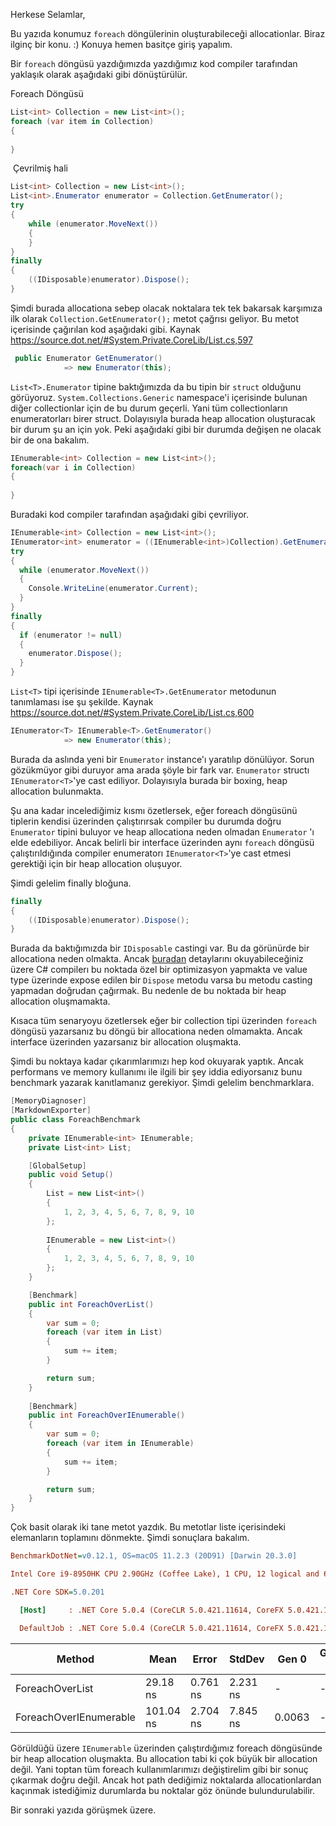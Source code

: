 Herkese Selamlar,

Bu yazıda konumuz `foreach` döngülerinin oluşturabileceği allocationlar.  Biraz ilginç bir konu. :) Konuya hemen basitçe giriş yapalım.

Bir `foreach` döngüsü yazdığımızda yazdığımız kod compiler tarafından yaklaşık olarak aşağıdaki gibi dönüştürülür. 

Foreach Döngüsü

```csharp
List<int> Collection = new List<int>();
foreach (var item in Collection)
{
    
}
```

 Çevrilmiş hali

```csharp
List<int> Collection = new List<int>();
List<int>.Enumerator enumerator = Collection.GetEnumerator();
try
{
    while (enumerator.MoveNext())
    {
    }
}
finally
{
    ((IDisposable)enumerator).Dispose();
}
```

Şimdi burada allocationa sebep olacak noktalara tek tek bakarsak karşımıza ilk olarak `Collection.GetEnumerator();`  metot çağrısı geliyor. Bu metot içerisinde çağırılan kod aşağıdaki gibi. Kaynak https://source.dot.net/#System.Private.CoreLib/List.cs,597

```csharp
 public Enumerator GetEnumerator()
            => new Enumerator(this);
```

`List<T>.Enumerator` tipine baktığımızda da bu tipin bir `struct` olduğunu görüyoruz. `System.Collections.Generic` namespace'i içerisinde bulunan diğer collectionlar için de bu durum geçerli. Yani tüm collectionların enumeratorları birer struct. Dolayısıyla burada heap allocation oluşturacak bir durum şu an için yok. Peki aşağıdaki gibi bir durumda değişen ne olacak bir de ona bakalım. 

```csharp
IEnumerable<int> Collection = new List<int>();
foreach(var i in Collection)
{
  
}
```
Buradaki kod compiler tarafından aşağıdaki gibi çevriliyor. 

```csharp
IEnumerable<int> Collection = new List<int>();
IEnumerator<int> enumerator = ((IEnumerable<int>)Collection).GetEnumerator();
try
{
  while (enumerator.MoveNext())
  {
    Console.WriteLine(enumerator.Current);
  }
}
finally
{
  if (enumerator != null)
  {
    enumerator.Dispose();
  }
}
```

`List<T>` tipi içerisinde `IEnumerable<T>.GetEnumerator` metodunun tanımlaması ise şu şekilde.  Kaynak https://source.dot.net/#System.Private.CoreLib/List.cs,600

```csharp
IEnumerator<T> IEnumerable<T>.GetEnumerator()
            => new Enumerator(this);
```

Burada da aslında yeni bir `Enumerator` instance'ı yaratılıp dönülüyor. Sorun gözükmüyor gibi duruyor ama arada şöyle bir fark var. `Enumerator` structı `IEnumerator<T>`'ye cast ediliyor. Dolayısıyla burada bir boxing, heap allocation bulunmakta.

Şu ana kadar incelediğimiz kısmı özetlersek, eğer foreach döngüsünü tiplerin kendisi üzerinden çalıştırırsak compiler bu durumda doğru `Enumerator` tipini buluyor ve heap allocationa neden olmadan `Enumerator` 'ı elde edebiliyor. Ancak belirli bir interface üzerinden aynı `foreach` döngüsü çalıştırıldığında compiler enumeratorı  `IEnumerator<T>`'ye cast etmesi gerektiği için bir heap allocation oluşuyor.

Şimdi gelelim finally bloğuna.

```csharp
finally
{
    ((IDisposable)enumerator).Dispose();
}
```

Burada da baktığımızda bir `IDisposable` castingi var. Bu da görünürde bir allocationa neden olmakta. Ancak [buradan](https://ericlippert.com/2011/03/14/to-box-or-not-to-box/) detaylarını okuyabileceğiniz üzere C# compilerı bu noktada özel bir optimizasyon yapmakta ve value type üzerinde expose edilen bir `Dispose` metodu varsa bu metodu casting yapmadan doğrudan çağırmak. Bu nedenle de bu noktada bir heap allocation oluşmamakta.  

Kısaca tüm senaryoyu özetlersek eğer bir collection tipi üzerinden `foreach` döngüsü yazarsanız bu döngü bir allocationa neden olmamakta. Ancak interface üzerinden yazarsanız bir allocation oluşmakta. 

Şimdi bu noktaya kadar çıkarımlarımızı hep kod okuyarak yaptık. Ancak performans ve memory kullanımı ile ilgili bir şey iddia ediyorsanız bunu benchmark yazarak kanıtlamanız gerekiyor. Şimdi gelelim benchmarklara.

```csharp
[MemoryDiagnoser]
[MarkdownExporter]
public class ForeachBenchmark
{
    private IEnumerable<int> IEnumerable;
    private List<int> List;

    [GlobalSetup]
    public void Setup()
    {
        List = new List<int>()
        {
            1, 2, 3, 4, 5, 6, 7, 8, 9, 10
        };
        
        IEnumerable = new List<int>()
        {
            1, 2, 3, 4, 5, 6, 7, 8, 9, 10
        }; 
    }

    [Benchmark]
    public int ForeachOverList()
    {
        var sum = 0;
        foreach (var item in List)
        {
            sum += item;
        }

        return sum;
    }
    
    [Benchmark]
    public int ForeachOverIEnumerable()
    {
        var sum = 0;
        foreach (var item in IEnumerable)
        {
            sum += item;
        }

        return sum;
    }
}
```

Çok basit olarak iki tane metot yazdık. Bu metotlar liste içerisindeki elemanların toplamını dönmekte. Şimdi sonuçlara bakalım. 

```ini
BenchmarkDotNet=v0.12.1, OS=macOS 11.2.3 (20D91) [Darwin 20.3.0]

Intel Core i9-8950HK CPU 2.90GHz (Coffee Lake), 1 CPU, 12 logical and 6 physical cores

.NET Core SDK=5.0.201

  [Host]     : .NET Core 5.0.4 (CoreCLR 5.0.421.11614, CoreFX 5.0.421.11614), X64 RyuJIT

  DefaultJob : .NET Core 5.0.4 (CoreCLR 5.0.421.11614, CoreFX 5.0.421.11614), X64 RyuJIT
```

| Method                 | Mean      | Error    | StdDev   | Gen 0  | Gen 1 | Gen 2 | Allocated |
| ---------------------- | --------- | -------- | -------- | ------ | ----- | ----- | --------- |
| ForeachOverList        | 29.18 ns  | 0.761 ns | 2.231 ns | -      | -     | -     | -         |
| ForeachOverIEnumerable | 101.04 ns | 2.704 ns | 7.845 ns | 0.0063 | -     | -     | 40 B      |

Görüldüğü üzere `IEnumerable` üzerinden çalıştırdığımız foreach döngüsünde bir heap allocation oluşmakta. Bu allocation tabi ki çok büyük bir allocation değil. Yani toptan tüm foreach kullanımlarımızı değiştirelim gibi bir sonuç çıkarmak doğru değil. Ancak hot path dediğimiz noktalarda allocationlardan kaçınmak istediğimiz durumlarda bu noktalar göz önünde bulundurulabilir. 

Bir sonraki yazıda görüşmek üzere.